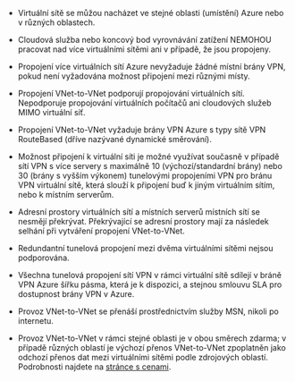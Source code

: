 - Virtuální sítě se můžou nacházet ve stejné oblasti (umístění) Azure nebo v různých oblastech.

- Cloudová služba nebo koncový bod vyrovnávání zatížení NEMOHOU pracovat nad více virtuálními sítěmi ani v případě, že jsou propojeny.

- Propojení více virtuálních sítí Azure nevyžaduje žádné místní brány VPN, pokud není vyžadována možnost připojení mezi různými místy.

- Propojení VNet-to-VNet podporují propojování virtuálních sítí. Nepodporuje propojování virtuálních počítačů ani cloudových služeb MIMO virtuální síť.

- Propojení VNet-to-VNet vyžaduje brány VPN Azure s typy sítě VPN RouteBased (dříve nazývané dynamické směrování). 

- Možnost připojení k virtuální síti je možné využívat současně v případě sítí VPN s více servery s maximálně 10 (výchozí/standardní brány) nebo 30 (brány s vyšším výkonem) tunelovými propojeními VPN pro bránu VPN virtuální sítě, která slouží k připojení buď k jiným virtuálním sítím, nebo k místním serverům.

- Adresní prostory virtuálních sítí a místních serverů místních sítí se nesmějí překrývat. Překrývající se adresní prostory mají za následek selhání při vytváření propojení VNet-to-VNet.

- Redundantní tunelová propojení mezi dvěma virtuálními sítěmi nejsou podporována.

- Všechna tunelová propojení sítí VPN v rámci virtuální sítě sdílejí v bráně VPN Azure šířku pásma, která je k dispozici, a stejnou smlouvu SLA pro dostupnost brány VPN v Azure.

- Provoz VNet-to-VNet se přenáší prostřednictvím služby MSN, nikoli po internetu.

- Provoz VNet-to-VNet v rámci stejné oblasti je v obou směrech zdarma; v případě různých oblastí je výchozí přenos VNet-to-VNet zpoplatněn jako odchozí přenos dat mezi virtuálními sítěmi podle zdrojových oblastí. Podrobnosti najdete na [stránce s cenami](https://azure.microsoft.com/pricing/details/vpn-gateway/).


<!---HONumber=Aug16_HO4-->


